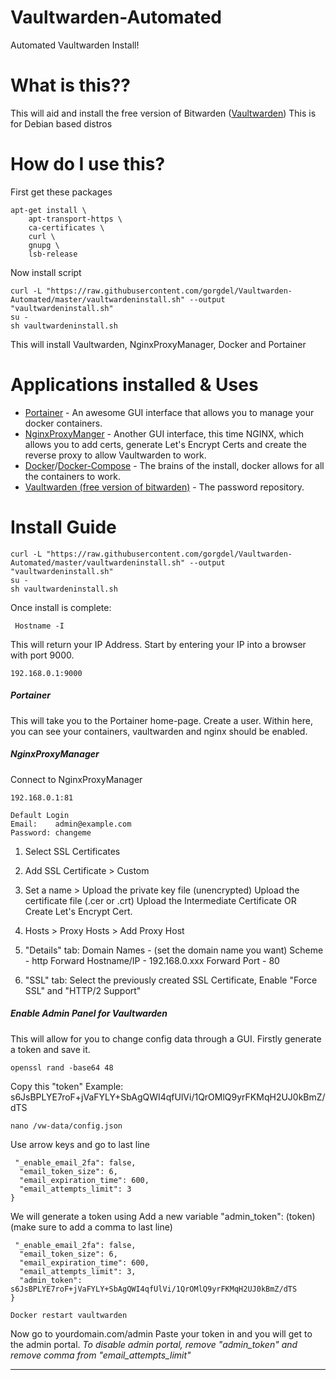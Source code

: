 # Vaultwarden-Automated
Automated Vaultwarden Install!

# What is this??
This will aid and install the free version of Bitwarden ([Vaultwarden](https://github.com/dani-garcia/vaultwarden))
This is for Debian based distros

# How do I use this?

First get these packages
```
apt-get install \
    apt-transport-https \
    ca-certificates \
    curl \
    gnupg \
    lsb-release
```
Now install script
```
curl -L "https://raw.githubusercontent.com/gorgdel/Vaultwarden-Automated/master/vaultwardeninstall.sh" --output "vaultwardeninstall.sh"
su -
sh vaultwardeninstall.sh
```
This will install Vaultwarden, NginxProxyManager, Docker and Portainer

# Applications installed & Uses
* [Portainer](https://www.portainer.io/) - An awesome GUI interface that allows you to manage your docker containers.
* [NginxProxyManger](https://nginxproxymanager.com/) - Another GUI interface, this time NGINX, which allows you to add certs, generate Let's Encrypt Certs and create the reverse proxy to allow Vaultwarden to work.
* [Docker](https://www.docker.com/)/[Docker-Compose](https://docs.docker.com/compose/) - The brains of the install, docker allows for all the containers to work.
* [Vaultwarden (free version of bitwarden)](https://bitwarden.com/) - The password repository.

# Install Guide
```
curl -L "https://raw.githubusercontent.com/gorgdel/Vaultwarden-Automated/master/vaultwardeninstall.sh" --output "vaultwardeninstall.sh"
su -
sh vaultwardeninstall.sh
```
Once install is complete:
```
 Hostname -I
```
This will return your IP Address. Start by entering your IP into a browser with port 9000.
```
192.168.0.1:9000
```
##### Portainer
This will take you to the Portainer home-page. Create a user.
Within here, you can see your containers, vaultwarden and nginx should be enabled.

##### NginxProxyManager
Connect to NginxProxyManager
```
192.168.0.1:81
```
```
Default Login
Email:    admin@example.com
Password: changeme
```

1. Select SSL Certificates

2. Add SSL Certificate > Custom

3. Set a name >
Upload the private key file (unencrypted)
Upload the certificate file (.cer or .crt)
Upload the Intermediate Certificate
OR
Create Let's Encrypt Cert.

4. Hosts > Proxy Hosts > Add Proxy Host

5. "Details" tab:
Domain Names - (set the domain name you want)
Scheme - http
Forward Hostname/IP - 192.168.0.xxx
Forward Port - 80

6. "SSL" tab:
Select the previously created SSL Certificate, Enable "Force SSL" and "HTTP/2 Support"

##### Enable Admin Panel for Vaultwarden
This will allow for you to change config data through a GUI.
Firstly generate a token and save it.
```
openssl rand -base64 48
```
Copy this "token"
Example: s6JsBPLYE7roF+jVaFYLY+SbAgQWI4qfUlVi/1QrOMlQ9yrFKMqH2UJ0kBmZ/dTS
```
nano /vw-data/config.json
```
Use arrow keys and go to last line

```
 "_enable_email_2fa": false,
  "email_token_size": 6,
  "email_expiration_time": 600,
  "email_attempts_limit": 3
}
```
We will generate a token using
Add a new variable "admin_token": (token)
(make sure to add a comma to last line)
```
 "_enable_email_2fa": false,
  "email_token_size": 6,
  "email_expiration_time": 600,
  "email_attempts_limit": 3,
  "admin_token": s6JsBPLYE7roF+jVaFYLY+SbAgQWI4qfUlVi/1QrOMlQ9yrFKMqH2UJ0kBmZ/dTS
}
```
```
Docker restart vaultwarden
```
Now go to yourdomain.com/admin
Paste your token in and you will get to the admin portal.
*To disable admin portal, remove "admin_token" and remove comma from "email_attempts_limit"*
****
